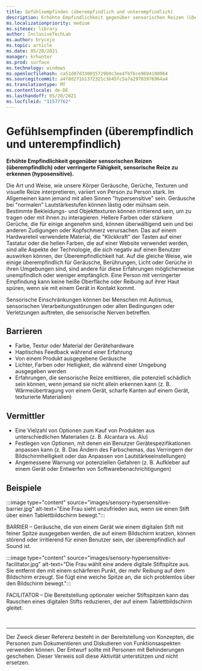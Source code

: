 ```yaml
---
title: Gefühlsempfinden (überempfindlich und unterempfindlich)
description: Erhöhte Empfindlichkeit gegenüber sensorischen Reizen (überempfindlich) oder verringerte Fähigkeit, sensorische Reize zu erkennen (hyposensitive)
ms.localizationpriority: medium
ms.sitesec: library
author: InclusiveTechLab
ms.author: brycejo
ms.topic: article
ms.date: 05/20/2021
manager: krhunter
ms.prod: surface
ms.technology: windows
ms.openlocfilehash: ca51d07d330035729b9c3ee4fbf6ce9694108964
ms.sourcegitcommit: a4f8d271b1372321c3b45fc5a7a29703976964a4
ms.translationtype: MT
ms.contentlocale: de-DE
ms.lasthandoff: 05/20/2021
ms.locfileid: "11577762"
---
```

# <a name="sensation-hypersensitive-and-hyposensitive"></a>Gefühlsempfinden (überempfindlich und unterempfindlich)

**Erhöhte Empfindlichkeit gegenüber sensorischen Reizen (überempfindlich) oder verringerte Fähigkeit, sensorische Reize zu erkennen (hyposensitive).**

Die Art und Weise, wie unsere Körper Geräusche, Gerüche, Texturen und visuelle Reize interpretieren, variiert von Person zu Person stark. Im Allgemeinen kann jemand mit allen Sinnen "hypersensitive" sein. Geräusche bei "normalen" Lautstärkestufen können lästig oder mühsam sein. Bestimmte Bekleidungs- und Objekttexturen können irritierend sein, um zu tragen oder mit ihnen zu interagieren. Hellere Farben oder stärkere Gerüche, die für einige angenehm sind, können überwältigend sein und bei anderen Zudigungen oder Kopfschmerz verursachen. Das auf einem Hardwareteil verwendete Material, die "Klickkraft" der Tasten auf einer Tastatur oder die hellen Farben, die auf einer Website verwendet werden, sind alle Aspekte der Technologie, die sich negativ auf einen Benutzer auswirken können, der Überempfindlichkeit hat. Auf die gleiche Weise, wie einige überempfindlich für Geräusche, Berührungen, Licht oder Gerüche in ihren Umgebungen sind, sind andere für diese Erfahrungen möglicherweise unempfindlich oder weniger empfänglich. Eine Person mit verringerter Empfindung kann keine heiße Oberfläche oder Reibung auf ihrer Haut spüren, wenn sie mit einem Gerät in Kontakt kommt.

Sensorische Einschränkungen können bei Menschen mit Autismus, sensorischen Verarbeitungsstörungen oder allen Bedingungen oder Verletzungen auftreten, die sensorische Nerven betreffen.

## <a name="barriers"></a>Barrieren
* Farbe, Textur oder Material der Gerätehardware
* Haptisches Feedback während einer Erfahrung
* Von einem Produkt ausgegebene Geräusche
* Lichter, Farben oder Helligkeit, die während einer Umgebung ausgegeben werden
* Erfahrungen, die sensorische Reize emittieren, die potenziell schädlich sein können, wenn jemand sie nicht allein erkennen kann (z. B. Wärmeübertragung von einem Gerät, scharfe Kanten auf einem Gerät, texturierte Materialien)

## <a name="facilitators"></a>Vermittler
* Eine Vielzahl von Optionen zum Kauf von Produkten aus unterschiedlichen Materialien (z. B. Alcantara vs. Alu)
* Festlegen von Optionen, mit denen ein Benutzer Gerätespezifikationen anpassen kann (z. B. Das Ändern des Farbschemas, das Verringern der Bildschirmhelligkeit oder das Anpassen von Lautstärkeeinstellungen)
* Angemessene Warnung vor potenziellen Gefahren (z. B. Aufkleber auf einem Gerät oder Entwerfen von Softwarebenachrichtigungen)

## <a name="examples"></a>Beispiele

:::image type="content" source="images/sensory-hypersensitive-barrier.jpg" alt-text="Eine Frau sieht unzufrieden aus, wenn sie einen Stift über einen Tablettbildschirm bewegt.":::

BARRIER – Geräusche, die von einem Gerät wie einem digitalen Stift mit feiner Spitze ausgegeben werden, die auf einem Bildschirm kratzen, können störend oder irritierend für einen Benutzer sein, der überempfindlich auf Sound ist.

:::image type="content" source="images/sensory-hypersensitive-facilitator.jpg" alt-text="Die Frau wählt eine andere digitale Stiftspitze aus. Sie entfernt den mit einem schärferen Punkt, der mehr Reibung auf dem Bildschirm erzeugt. Sie fügt eine weiche Spitze an, die sich problemlos über den Bildschirm bewegt.":::

FACILITATOR – Die Bereitstellung optionaler weicher Stiftspitzen kann das Rauschen eines digitalen Stifts reduzieren, der auf einem Tablettbildschirm gleitet.

&nbsp;

[comment]: # (Footer-Anweisung)
___
Der Zweck dieser Referenz besteht in der Bereitstellung von Konzepten, die Personen zum Dokumentieren und Diskutieren von Funktionsaspekten verwenden können. Der Entwurf sollte mit Personen mit Behinderungen geschehen. Dieser Verweis soll diese Aktivität unterstützen und nicht ersetzen. 